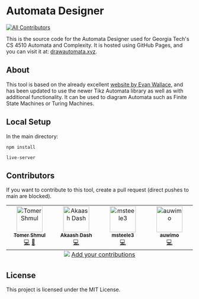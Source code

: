 # Automata Designer

<!-- ALL-CONTRIBUTORS-BADGE:START - Do not remove or modify this section -->
[![All Contributors](https://img.shields.io/badge/all_contributors-4-orange.svg?style=flat-square)](#contributors-)
<!-- ALL-CONTRIBUTORS-BADGE:END -->

This is the source code for the Automata Designer used for Georgia Tech's CS 4510 Automata and Complexity. It is hosted using GitHub Pages, and you can visit it at: [drawautomata.xyz](https://drawautomata.xyz).

## About

This tool is based on the already excellent [website by Evan Wallace](http://madebyevan.com/fsm/), and has been updated to use the newer Tikz Automata library as well as with additional functionality. It can be used to diagram Automata such as Finite State Machines or Turing Machines.

## Local Setup

In the main directory:

`npm install`

`live-server`

## Contributors

If you want to contribute to this tool, create a pull request (direct pushes to main are blocked).

<!-- ALL-CONTRIBUTORS-LIST:START - Do not remove or modify this section -->
<!-- prettier-ignore-start -->
<!-- markdownlint-disable -->
<table>
  <tbody>
    <tr>
      <td align="center" valign="top" width="14.28%"><a href="https://www.tomershmul.com/"><img src="https://avatars.githubusercontent.com/u/45541706?v=4?s=70" width="70px;" alt="Tomer Shmul"/><br /><sub><b>Tomer Shmul</b></sub></a><br /><a href="https://github.com/ShmulTomer/npx all-contributors add ShmulTomer code/commits?author=ShmulTomer" title="Code">💻</a> <a href="#ideas-ShmulTomer" title="Ideas, Planning, & Feedback">🤔</a></td>
      <td align="center" valign="top" width="14.28%"><a href="https://github.com/akaashdash"><img src="https://avatars.githubusercontent.com/u/28941213?v=4?s=70" width="70px;" alt="Akaash Dash"/><br /><sub><b>Akaash Dash</b></sub></a><br /><a href="https://github.com/ShmulTomer/npx all-contributors add ShmulTomer code/commits?author=akaashdash" title="Code">💻</a></td>
      <td align="center" valign="top" width="14.28%"><a href="https://github.com/msteele3"><img src="https://avatars.githubusercontent.com/u/94016758?v=4?s=70" width="70px;" alt="msteele3"/><br /><sub><b>msteele3</b></sub></a><br /><a href="https://github.com/ShmulTomer/npx all-contributors add ShmulTomer code/commits?author=msteele3" title="Code">💻</a></td>
      <td align="center" valign="top" width="14.28%"><a href="https://github.com/AuWiMo"><img src="https://avatars.githubusercontent.com/u/26367550?v=4?s=70" width="70px;" alt="auwimo"/><br /><sub><b>auwimo</b></sub></a><br /><a href="https://github.com/ShmulTomer/npx all-contributors add ShmulTomer code/commits?author=AuWiMo" title="Code">💻</a></td>
    </tr>
  </tbody>
  <tfoot>
    <tr>
      <td align="center" size="13px" colspan="7">
        <img src="https://raw.githubusercontent.com/all-contributors/all-contributors-cli/1b8533af435da9854653492b1327a23a4dbd0a10/assets/logo-small.svg">
          <a href="https://all-contributors.js.org/docs/en/bot/usage">Add your contributions</a>
        </img>
      </td>
    </tr>
  </tfoot>
</table>

<!-- markdownlint-restore -->
<!-- prettier-ignore-end -->

<!-- ALL-CONTRIBUTORS-LIST:END -->


## License

This project is licensed under the MIT License.
